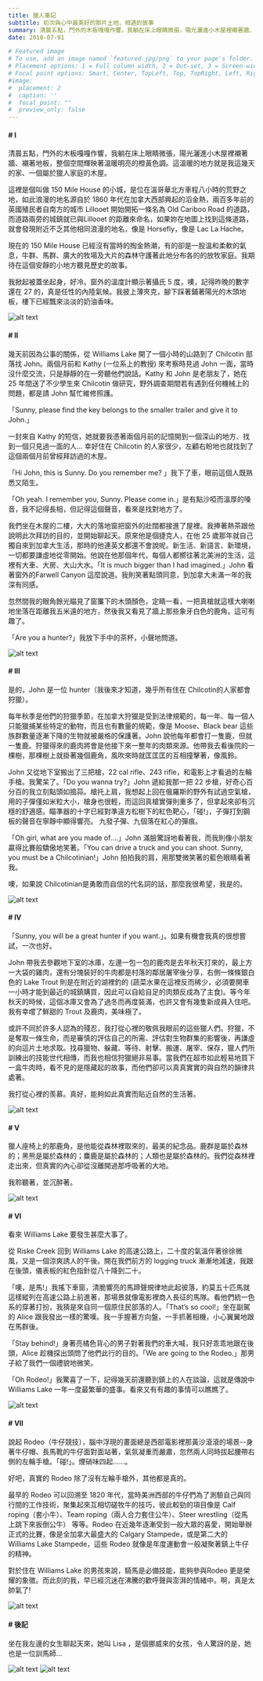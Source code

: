 ```yaml
---
title: 獵人筆記
subtitle: 初次與心中最美好的那片土地，相遇的故事
summary: 清晨五點，門外的木板嘎嘎作響，我躺在床上眼睛微張，陽光灑進小木屋裡襯著牆、襯著地板，整個空間輝映著...
date: 2018-07-01

# Featured image
# To use, add an image named `featured.jpg/png` to your page's folder.
# Placement options: 1 = Full column width, 2 = Out-set, 3 = Screen-width
# Focal point options: Smart, Center, TopLeft, Top, TopRight, Left, Right, BottomLeft, Bottom, BottomRight
#image:
#  placement: 2
#  caption: ''
#  focal_point: ""
#  preview_only: false
---
```



#### # I
清晨五點，門外的木板嘎嘎作響，我躺在床上眼睛微張，陽光灑進小木屋裡襯著牆、襯著地板，整個空間輝映著溫暖明亮的橙黃色調。這溫暖的地方就是我這幾天的家、一個屬於獵人家庭的木屋。

這裡是個叫做 150 Mile House 的小城，是位在溫哥華北方車程八小時的荒野之地，如此浪漫的地名源自於 1860 年代在加拿大西部興起的滔金熱，兩百多年前的英國殖民者自南方的城市 Lillooet 開始開拓一條名為 Old Cariboo Road 的道路，而道路兩旁的城鎮就已與Lillooet 的距離來命名，如果妳在地圖上找到這條道路，就會發現附近不乏其他相同浪漫的地名，像是 Horsefly，像是 Lac La Hache。

現在的 150 Mile House 已經沒有當時的掏金熱潮，有的卻是一股溫和柔軟的氣息，牛群、馬群、廣大的牧場及大片的森林守護著此地分布各的的放牧家庭。我期待在這個安靜的小地方聽見歷史的故事。

我掀起被蓋坐起身，好冷。窗外的溫度計顯示著攝氏 5 度，噢，記得昨晚的數字還在 27 的，真是任性的內陸氣候。我披上薄夾克，腳下踩著鋪著陽光的木頭地板，樓下已經飄來淡淡的奶油香味。


![alt text](IMG_2931_1.jpg "")

#### # II
幾天前因為公事的關係，從 Williams Lake 開了一個小時的山路到了 Chilcotin 部落找 John。兩個月前和 Kathy (一位系上的教授) 來考察時見過 John 一面，當時沒什麼交流，只是靜靜的在一旁聽他們說話。Kathy 和 John 是老朋友了，她在 25 年間送了不少學生來 Chilcotin 做研究，野外調查期間若有遇到任何機械上的問題，都是請 John 幫忙維修照護。

「Sunny, please find the key belongs to the smaller trailer and give it to John.」

一封來自 Kathy 的短信，她就要我憑著兩個月前的記憶開到一個深山的地方、找到一個只見過一面的人…  幸好住在 Chilcotin 的人家很少，左顧右盼地也就找到了這個兩個月前曾經拜訪過的木屋。

「Hi John, this is Sunny. Do you remember me? 」我下了車，眼前這個人既熟悉又陌生。

「Oh yeah. I remember you, Sunny. Please come in.」是有點沙啞而溫厚的嗓音，我不記得長相，但記得這個聲音，看來是找對地方了。

我們坐在木屋的二樓，大大的落地窗把窗外的壯闊都接進了屋裡。我捧著熱茶跟他說明此次拜訪的目的，並開始聊起天。原來他是個捷克人，在他 25 歲那年就自己獨自來到加拿大生活，那時的他連英文都還不會說呢。新生活、新語言、新環境，一切都要謙虛地從零開始。他說在他那個年代，每個人都嚮往著北美洲的生活，這裡有大車、大房、大山大水。「It is much bigger than I had imagined.」John 看著窗外的Farwell Canyon 這麼說道。我則笑著點頭同意，到加拿大未滿一年的我深有同感。

忽然間我的眼角餘光瞄見了窗簾下的木頭顏色，定睛一看，一把真槍就這樣大喇喇地坐落在距離我五米遠的地方，然後我又看見了牆上那些象牙白色的鹿角。這可有趣了。

「Are you a hunter?」我放下手中的茶杯，小聲地問道。

![alt text](IMG_4449_1.jpg "")

#### # III
是的，John 是一位 hunter（我後來才知道，幾乎所有住在 Chilcotin的人家都會狩獵）。

每年秋季是他們的狩獵季節，在加拿大狩獵是受到法律規範的，每一年、每一個人只能獵捕某些特定的動物，而且也有數量的規範，像是 Moose、Black bear 這些族群數量逐漸下降的生物就被嚴格的保護著。John 說他每年都會打一隻鹿，但就一隻鹿。狩獵得來的鹿肉將會是他接下來一整年的肉類來源。他帶我去看後院的一棵樹，那棵樹上就掛著幾個鹿角，風吹來時就匡匡匡的互相撞擊著，像風鈴。

John 又從地下室搬出了三把槍，22 cal rifle、243 rifle，和電影上才看過的左輪手槍。我驚呆了。「Do you wanna try?」John 遞給我那一把 22 步槍，好奇心百分百的我立刻點頭如搗蒜。槍托上肩，我想起上回在俄羅斯的野外有試過空氣槍，用的子彈僅如米粒大小，槍身也很輕，而這回真槍實彈則重多了，但拿起來卻有沉穩的舒適感。瞄準器的十字已經對準遠方松樹下的紅色靶心，「碰!」，子彈打到鋼板的聲音在寧靜中顯得響亮。
九發子彈、九個落在紅心的彈痕。

「Oh girl, what are you made of….」John 滿臉驚訝地看著我，而我則像小朋友贏得比賽般驕傲地笑著。「You can drive a truck and you can shoot. Sunny, you must be a Chilcotinian!」John 拍拍我的肩，用那雙微笑著的藍色眼睛看著我。

噢，如果說 Chilcotinian是勇敢而自信的代名詞的話，那麼我很希望，我是的。


![alt text](IMG_1234.jpg "")

#### # IV
「Sunny, you will be a great hunter if you want.」。如果有機會我真的很想嘗試，一次也好。

John 帶我去參觀地下室的冰庫，左邊一包一包的鹿肉是去年秋天打來的，最上方一大袋的雞肉，還有分塊裝好的牛肉都是村落的鄰居屠宰後分享，右側一條條銀白色的 Lake Trout 則是在附近的湖裡釣的 (蔬菜水果在這裡反而稀少，必須要開車一小時才能到最近的城鎮購買，因此可以自給自足的肉類反成為了主食)。等今年秋天的時候，這個冰庫又會為了過冬而再度裝滿，也許又會有幾隻新成員入住吧。我有幸嚐了鮮甜的 Trout 及鹿肉，美味極了。

或許不同於許多人認為的殘忍，我打從心裡的敬佩我眼前的這些獵人們。狩獵，不是奪取一條生命，而是審慎的評估自己的所需、評估對生物群集的影響後，再謙虛的向這片土地求取。找尋獵物、躲藏、等待、射擊、搬運、屠宰、保存，獵人們所訓練出的技能世代相傳，而我也相信狩獵絕非易事。當我們在超市如此輕易地買下一盒牛肉時，看不見的是隱藏起的故事，而他們卻可以真真實實的與自然的韻律共處著。

我打從心裡的羨慕。真好，能夠如此真實而貼近自然的生活著。

![alt text](IMG_7289_1.jpg "")

#### # V
獵人座椅上的那鹿角，是他能從森林裡取來的，最美的紀念品。鹿群是屬於森林的；黑熊是屬於森林的；麋鹿是屬於森林的；人類也是屬於森林的。我們從森林裡走出來，但真實的內心卻從沒離開過那呼吸著的大地。

我聆聽著，並沉醉著。

![alt text](IMG_7278_1.jpg "")

#### # VI
看來 Williams Lake 要發生甚麼大事了。

從 Riske Creek 回到 Williams Lake 的高速公路上，二十度的氣溫伴著徐徐微風，又是一個涼爽誘人的午後。開在我們前方的 logging truck 漸漸地減速，我跟在後頭，儀表板的紅色指針從八十降到二十。

「噢，是馬!」我搖下車窗，清脆響亮的馬蹄聲規律地此起彼落，約莫五十匹馬就這樣縱列在高速公路上前進著，那場景就像電影裡商人長征的馬隊。看他們統一色系的穿著打扮，我猜是來自同一個原住民部落的人。「That’s so cool!」坐在副駕的 Alice 跟我發出一樣的驚嘆。我一手握著方向盤，一手抓著相機，小心翼翼地跟在馬群後。

「Stay behind!」身著亮橘色背心的男子對著我們的車大喊，我只好乖乖地跟在後頭，Alice 趁機探出頭問了他們此行的目的。「We are going to the Rodeo.」那男子給了我們一個禮貌地微笑。

「Oh Rodeo!」我驚喜了一下，記得幾天前還聽到鎮上的人在談論，這就是傳說中 Williams Lake 一年一度最繁華的盛事。看來又有有趣的事情可以瞧瞧了。

![alt text](IMG_4591_1.jpg "")

#### # VII
說起 Rodeo（牛仔競技），腦中浮現的畫面總是西部電影裡那黃沙滾滾的場景--身著牛仔帽、長馬靴的牛仔面對面站著，氣氛凝重而嚴肅，忽然兩人同時拔起腰帶右側的左輪手槍。「碰!」。煙硝味四起……。

好吧，真實的 Rodeo 除了沒有左輪手槍外，其他都是真的。

最早的 Rodeo 可以回溯至 1820 年代，當時美洲西部的牛仔們為了測驗自己與同行間的工作技術，聚集起來互相切磋牧牛的技巧，彼此較勁的項目像是 Calf roping（套小牛）、Team roping（兩人合力套住公牛）、Steer wrestling（從馬上跳下來扳倒公牛） 等等。Rodeo 在近幾年逐漸受到一般大眾的喜愛，開始舉辦正式的比賽，像是全加拿大最盛大的 Calgary Stampede，或是第二大的 Williams Lake Stampede，這些 Rodeo 就像是年度運動會一般凝聚著鎮上牛仔的精神。

對於住在 Williams Lake 的男孩來說，騎馬是必備技能，能夠參與Rodeo 更是榮耀的象徵。而此刻的我，早已經沉迷在沸騰的歡呼聲與澎湃的情緒中。啊，真是太帥氣了!

![alt text](IMG_5044_1.jpg "")


#### # 後記
坐在我左邊的女生聊起天來，她叫 Lisa ，是個挪威來的女孩，令人驚訝的是，她也是一位訓馬師...

![alt text](IMG_6178_1.jpg "")
![alt text](IMG_4726_1.jpg "")
